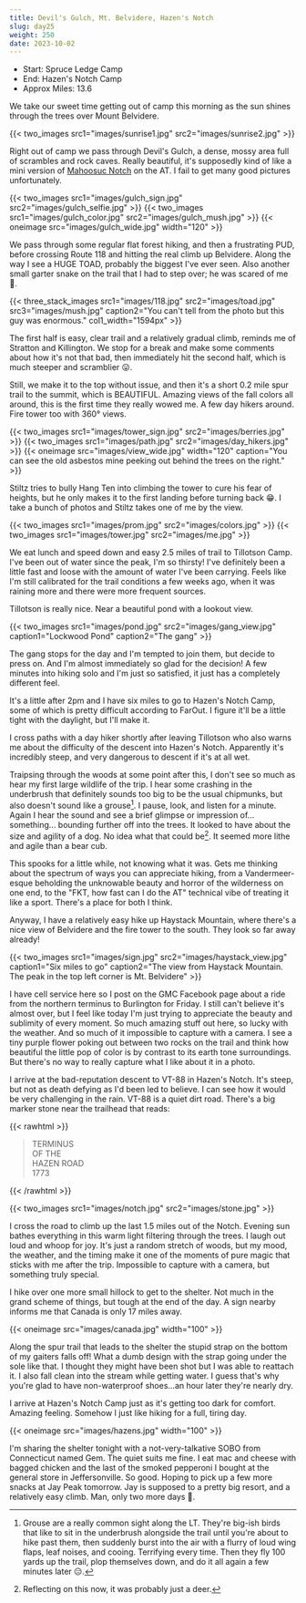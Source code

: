 ```yaml
---
title: Devil's Gulch, Mt. Belvidere, Hazen's Notch
slug: day25
weight: 250
date: 2023-10-02
---
```


- Start: Spruce Ledge Camp
- End: Hazen's Notch Camp
- Approx Miles: 13.6

We take our sweet time getting out of camp this morning as the sun shines through the trees over Mount Belvidere.

{{< two_images src1="images/sunrise1.jpg" src2="images/sunrise2.jpg" >}}

Right out of camp we pass through Devil's Gulch, a dense, mossy area full of scrambles and rock caves. Really beautiful, it's supposedly kind of like a mini version of [Mahoosuc Notch](https://en.wikipedia.org/wiki/Mahoosuc_Notch) on the AT. I fail to get many good pictures unfortunately.

{{< two_images src1="images/gulch_sign.jpg" src2="images/gulch_selfie.jpg" >}}
{{< two_images src1="images/gulch_color.jpg" src2="images/gulch_mush.jpg" >}}
{{< oneimage src="images/gulch_wide.jpg" width="120" >}}

We pass through some regular flat forest hiking, and then a frustrating PUD, before crossing Route 118 and hitting the real climb up Belvidere. Along the way I see a HUGE TOAD, probably the biggest I've ever seen. Also another small garter snake on the trail that I had to step over; he was scared of me 🙁.

{{< three_stack_images src1="images/118.jpg" src2="images/toad.jpg" src3="images/mush.jpg" caption2="You can't tell from the photo but this guy was enormous." col1_width="1594px" >}}

The first half is easy, clear trail and a relatively gradual climb, reminds me of Stratton and Killington. We stop for a break and make some comments about how it's not that bad, then immediately hit the second half, which is much steeper and scramblier 😛.

Still, we make it to the top without issue, and then it's a short 0.2 mile spur trail to the summit, which is BEAUTIFUL. Amazing views of the fall colors all around, this is the first time they really wowed me. A few day hikers around. Fire tower too with 360° views.

{{< two_images src1="images/tower_sign.jpg" src2="images/berries.jpg" >}}
{{< two_images src1="images/path.jpg" src2="images/day_hikers.jpg" >}}
{{< oneimage src="images/view_wide.jpg" width="120" caption="You can see the old asbestos mine peeking out behind the trees on the right." >}}

 Stiltz tries to bully Hang Ten into climbing the tower to cure his fear of heights, but he only makes it to the first landing before turning back 😁. I take a bunch of photos and Stiltz takes one of me by the view.

{{< two_images src1="images/prom.jpg" src2="images/colors.jpg" >}}
{{< two_images src1="images/tower.jpg" src2="images/me.jpg" >}}

We eat lunch and speed down and easy 2.5 miles of trail to Tillotson Camp. I've been out of water since the peak, I'm so thirsty! I've definitely been a little fast and loose with the amount of water I've been carrying. Feels like I'm still calibrated for the trail conditions a few weeks ago, when it was raining more and there were more frequent sources.

 Tillotson is really nice. Near a beautiful pond with a lookout view.

{{< two_images src1="images/pond.jpg" src2="images/gang_view.jpg" caption1="Lockwood Pond" caption2="The gang" >}}

 The gang stops for the day and I'm tempted to join them, but decide to press on. And I'm almost immediately so glad for the decision! A few minutes into hiking solo and I'm just so satisfied, it just has a completely different feel.

It's a little after 2pm and I have six miles to go to Hazen's Notch Camp, some of which is pretty difficult according to FarOut. I figure it'll be a little tight with the daylight, but I'll make it.

I cross paths with a day hiker shortly after leaving Tillotson who also warns me about the difficulty of the descent into Hazen's Notch. Apparently it's incredibly steep, and very dangerous to descent if it's at all wet.

Traipsing through the woods at some point after this, I don't see so much as hear my first large wildlife of the trip. I hear some crashing in the underbrush that definitely sounds too big to be the usual chipmunks, but also doesn't sound like a grouse[^1]. I pause, look, and listen for a minute. Again I hear the sound and see a brief glimpse or impression of... something... bounding further off into the trees. It looked to have about the size and agility of a dog. No idea what that could be[^2]. It seemed more lithe and agile than a bear cub.

This spooks for a little while, not knowing what it was. Gets me thinking about the spectrum of ways you can appreciate hiking, from a Vandermeer-esque beholding the unknowable beauty and horror of the wilderness on one end, to the "FKT, how fast can I do the AT" technical vibe of treating it like a sport. There's a place for both I think.

Anyway, I have a relatively easy hike up Haystack Mountain, where there's a nice view of Belvidere and the fire tower to the south. They look so far away already!

{{< two_images src1="images/sign.jpg" src2="images/haystack_view.jpg" caption1="Six miles to go" caption2="The view from Haystack Mountain. The peak in the top left corner is Mt. Belvidere" >}}

I have cell service here so I post on the GMC Facebook page about a ride from the northern terminus to Burlington for Friday. I still can't believe it's almost over, but I feel like today I'm just trying to appreciate the beauty and sublimity of every moment. So much amazing stuff out here, so lucky with the weather. And so much of it impossible to capture with a camera. I see a tiny purple flower poking out between two rocks on the trail and think how beautiful the little pop of color is by contrast to its earth tone surroundings. But there's no way to really capture what I like about it in a photo.

I arrive at the bad-reputation descent to VT-88 in Hazen's Notch. It's steep, but not as death defying as I'd been led to believe. I can see how it would be very challenging in the rain. VT-88 is a quiet dirt road. There's a big marker stone near the trailhead that reads:

{{< rawhtml >}}
<blockquote>
<p>
TERMINUS<br/>
OF THE<br/>
HAZEN ROAD <br/>
1773 <br/>
</p>
</blockquote>
{{< /rawhtml >}}

{{< two_images src1="images/notch.jpg" src2="images/stone.jpg" >}}

I cross the road to climb up the last 1.5 miles out of the Notch. Evening sun bathes everything in this warm light filtering through the trees. I laugh out loud and whoop for joy. It's just a random stretch of woods, but my mood, the weather, and the timing make it one of the moments of pure magic that sticks with me after the trip. Impossible to capture with a camera, but something truly special.

I hike over one more small hillock to get to the shelter. Not much in the grand scheme of things, but tough at the end of the day. A sign nearby informs me that Canada is only 17 miles away.

{{< oneimage src="images/canada.jpg" width="100" >}}

Along the spur trail that leads to the shelter the stupid strap on the bottom of my gaiters falls off! What a dumb design with the strap going under the sole like that. I thought they might have been shot but I was able to reattach it. I also fall clean into the stream while getting water. I guess that's why you're glad to have non-waterproof shoes...an hour later they're nearly dry.

I arrive at Hazen's Notch Camp just as it's getting too dark for comfort. Amazing feeling. Somehow I just like hiking for a full, tiring day.

{{< oneimage src="images/hazens.jpg" width="100" >}}


I'm sharing the shelter tonight with a not-very-talkative SOBO from Connecticut named Gem. The quiet suits me fine. I eat mac and cheese with bagged chicken and the last of the smoked pepperoni I bought at the general store in Jeffersonville. So good. Hoping to pick up a few more snacks at Jay Peak tomorrow. Jay is supposed to a pretty big resort, and a relatively easy climb. Man, only two more days 🙁.

[^1]: Grouse are a really common sight along the LT. They're big-ish birds that like to sit in the underbrush alongside the trail until you're about to hike past them, then suddenly burst into the air with a flurry of loud wing flaps, leaf noises, and cooing. Terrifying every time. Then they fly 100 yards up the trail, plop themselves down, and do it all again a few minutes later 😑.
[^2]: Reflecting on this now, it was probably just a deer.
